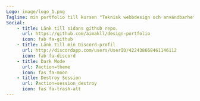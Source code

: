 ```yaml
---
Logo: image/logo_1.png
Tagline: min portfolio till kursen "Teknisk webbdesign och användbarhet" vid BTH
Social:
    - title: Länk till sidans github repo.
      url: https://github.com/aimakll/design-portfolio
      icon: fab fa-github   
    - title: Länk till min Discord-profil
      url: http://discordapp.com/users/UserID/422438668461146112
      icon: fab fa-discord
    - title: Dark Mode
      url: ?action=theme
      icon: fas fa-moon
    - title: Destroy Session
      url: ?action=session_destroy
      icon: fas fa-trash-alt
---
```

